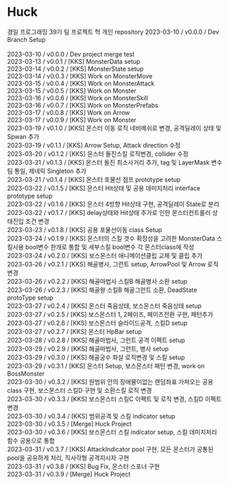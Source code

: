 # Huck
경일 프로그래밍 39기 팀 프로젝트 헉 개인 repository
2023-03-10 / v0.0.0 / Dev Branch Setup</br>      
2023-03-10 / v0.0.0 / Dev project merge test</br>
2023-03-13 / v0.0.1 / [KKS] MonsterData setup</br>
2023-03-14 / v0.0.2 / [KKS] MonsterState setup</br>
2023-03-14 / v0.0.3 / [KKS] Work on MonsterMove</br>
2023-03-15 / v0.0.4 / [KKS] Work on MonsterAttack</br>
2023-03-15 / v0.0.5 / [KKS] Work on Monster</br>
2023-03-16 / v0.0.6 / [KKS] Work on MonsterSkill</br>
2023-03-16 / v0.0.7 / [KKS] Work on MonsterPrefabs</br>
2023-03-17 / v0.0.8 / [KKS] Work on Arrow</br>
2023-03-17 / v0.0.9 / [KKS] Work on Monster</br>
2023-03-19 / v0.1.0 / [KKS] 몬스터 이동 로직 네비메쉬로 변경, 공격딜레이 상태 및 Spwan 추가</br>
2023-03-19 / v0.1.1 / [KKS] Arrow Setup, Attack direction 수정</br>
2023-03-20 / v0.1.2 / [KKS] 몬스터 돌진스킬 로직변경, collider 수정</br>
2023-03-21 / v0.1.3 / [KKS] 몬스터 돌진 최소사거리 추가, tag 및 LayerMask 변수 팀 통일, 제네릭 Singleton 추가</br>
2023-03-21 / v0.1.4 / [KKS] 몬스터 포물선 점프 prototype setup</br>
2023-03-22 / v0.1.5 / [KKS] 몬스터 Hit상태 및 공용 데미지처리 interface prototype setup</br>
2023-03-22 / v0.1.6 / [KKS] 몬스터 4방향 Hit상태 구현, 공격딜레이 State로 분리</br>
2023-03-22 / v0.1.7 / [KKS] delay상태와 Hit상태 추가로 인한 몬스터컨트롤러 상태진입 조건 변경</br>
2023-03-23 / v0.1.8 / [KKS] 공용 포물선이동 class Setup</br>
2023-03-24 / v0.1.9 / [KKS] 몬스터의 스킬 갯수 확장성을 고려한 MonsterData 스킬사용 bool변수 한개로 통합 및 세부스킬 bool변수 각 몬스터class에 작성</br>
2023-03-24 / v0.2.0 / [KKS] 보스몬스터 애니메이션클립 교체 및 클립 추가</br>
2023-03-26 / v0.2.1 / [KKS] 해골병사, 그런트 setup, ArrowPool 및 Arrow 로직 변경</br>
2023-03-26 / v0.2.2 / [KKS] 해골마법사 스킬B 해골병사 소환 setup</br>
2023-03-26 / v0.2.3 / [KKS] 해골왕 스킬B 해골그런트 소환, DeadState protoType setup</br>
2023-03-27 / v0.2.4 / [KKS] 몬스터 죽음상태, 보스몬스터 죽음상태 setup</br>
2023-03-27 / v0.2.5 / [KKS] 보스몬스터 1, 2페이즈, 페이즈전환 구현, 패턴추가</br>
2023-03-27 / v0.2.6 / [KKS] 보스몬스터 슬라이드공격, 스킬D setup</br>
2023-03-27 / v0.2.7 / [KKS] 몬스터 HpBar setup</br>
2023-03-28 / v0.2.8 / [KKS] 해골마법사, 그런트 공격 이펙트 setup</br>
2023-03-29 / v0.2.9 / [KKS] 해골마법사, 그런트, 병사 setup</br>
2023-03-29 / v0.3.0 / [KKS] 해골궁수 화살 로직변경 및 스킬 setup</br>
2023-03-29 / v0.3.1 / [KKS] 몬스터 Setup, 보스몬스터 패턴 변경, work on BossMonster</br>
2023-03-30 / v0.3.2 / [KKS] 원범위 안의 장애물이없는 랜덤좌표 가져오는 공용class 구현, 보스몬스터 스킬D 구현 및 소환스킬 로직 변경</br>
2023-03-30 / v0.3.3 / [KKS] 보스몬스터 스킬C 이펙트 및 로직 변경, 스킬D 이펙트 변경</br>
2023-03-30 / v0.3.4 / [KKS] 범위공격 및 스킬 indicator setup</br>
2023-03-30 / v0.3.5 / [Merge] Huck Project</br>
2023-03-30 / v0.3.6 / [KKS] 보스몬스터 스킬 indicator setup, 스킬 데미지처리 함수 공용으로 통합</br>
2023-03-31 / v0.3.7 / [KKS] AttackIndicator pool 구현, 모든 몬스터가 공통된 pool을 공유하게 처리, 직사각형 공격지시자 구현</br>
2023-03-31 / v0.3.8 / [KKS] Bug Fix, 몬스터 스포너 구현</br>
2023-03-31 / v0.3.9 / [Merge] Huck Project</br>